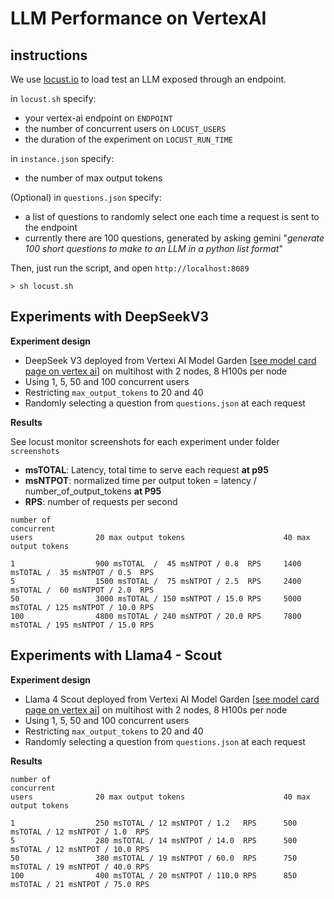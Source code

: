 # LLM Performance on VertexAI

## instructions

We use  [locust.io](https://locust.io/) to load test an LLM exposed through an endpoint.

in `locust.sh` specify:
- your vertex-ai endpoint on `ENDPOINT`
- the number of concurrent users on `LOCUST_USERS`
- the duration of the experiment on `LOCUST_RUN_TIME`

in `instance.json` specify:
- the number of max output tokens

(Optional) in `questions.json` specify:
- a list of questions to randomly select one each time a request is sent to the endpoint
- currently there are 100 questions, generated by asking gemini "_generate 100 short questions to make to an LLM in a python list format_"

Then, just run the script, and open `http://localhost:8089`

```
> sh locust.sh
```

## Experiments with DeepSeekV3

**Experiment design**

- DeepSeek V3 deployed from Vertexi AI Model Garden [[see model card page on vertex ai](https://console.cloud.google.com/vertex-ai/publishers/deepseek-ai/model-garden/deepseek-v3-1)] on multihost with 2 nodes, 8 H100s per node
- Using 1, 5, 50 and 100 concurrent users
- Restricting `max_output_tokens` to 20 and 40
- Randomly selecting a question from `questions.json` at each request

**Results**

See locust monitor screenshots for each experiment under folder `screenshots`

- **msTOTAL**: Latency, total time to serve each request **at p95**
- **msNTPOT**: normalized time per output token = latency / number_of_output_tokens **at P95**
- **RPS**: number of requests per second


```
number of
concurrent                
users              20 max output tokens                      40 max output tokens

1                  900 msTOTAL  /  45 msNTPOT / 0.8  RPS     1400 msTOTAL /  35 msNTPOT / 0.5  RPS
5                  1500 msTOTAL /  75 msNTPOT / 2.5  RPS     2400 msTOTAL /  60 msNTPOT / 2.0  RPS 
50                 3000 msTOTAL / 150 msNTPOT / 15.0 RPS     5000 msTOTAL / 125 msNTPOT / 10.0 RPS
100                4800 msTOTAL / 240 msNTPOT / 20.0 RPS     7800 msTOTAL / 195 msNTPOT / 15.0 RPS
```
## Experiments with Llama4 - Scout

**Experiment design**

- Llama 4 Scout deployed from Vertexi AI Model Garden [[see model card page on vertex ai](https://console.cloud.google.com/vertex-ai/publishers/meta/model-garden/llama4)] on multihost with 2 nodes, 8 H100s per node
- Using 1, 5, 50 and 100 concurrent users
- Restricting `max_output_tokens` to 20 and 40
- Randomly selecting a question from `questions.json` at each request

**Results**


```
number of
concurrent                
users              20 max output tokens                      40 max output tokens

1                  250 msTOTAL / 12 msNTPOT / 1.2   RPS      500 msTOTAL / 12 msNTPOT / 1.0  RPS
5                  280 msTOTAL / 14 msNTPOT / 14.0  RPS      500 msTOTAL / 12 msNTPOT / 10.0 RPS 
50                 380 msTOTAL / 19 msNTPOT / 60.0  RPS      750 msTOTAL / 19 msNTPOT / 40.0 RPS
100                400 msTOTAL / 20 msNTPOT / 110.0 RPS      850 msTOTAL / 21 msNTPOT / 75.0 RPS
```
